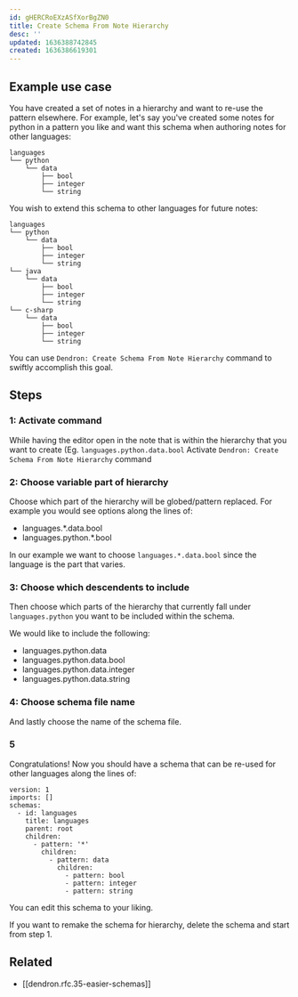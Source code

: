 ```yaml
---
id: gHERCRoEXzASfXorBgZN0
title: Create Schema From Note Hierarchy
desc: ''
updated: 1636388742845
created: 1636386619301
---
```


## Example use case
You have created a set of notes in a hierarchy and want to re-use the pattern elsewhere. For example, let's say you've created some notes for python in a pattern you like and want this schema when authoring notes for other languages:

```
languages
└── python
    └── data
        ├── bool
        ├── integer
        └── string
```

You wish to extend this schema to other languages for future notes:

```
languages
└── python
    └── data
        ├── bool
        ├── integer
        └── string
└── java
    └── data
        ├── bool
        ├── integer
        └── string
└── c-sharp
    └── data
        ├── bool
        ├── integer
        └── string
```

You can use `Dendron: Create Schema From Note Hierarchy` command to swiftly accomplish this goal. 

## Steps
### 1: Activate command
 While having the editor open in the note that is within the hierarchy that you want to create (Eg. `languages.python.data.bool` Activate `Dendron: Create Schema From Note Hierarchy` command

### 2: Choose variable part of hierarchy
Choose which part of the hierarchy will be globed/pattern replaced. For example you would see options along the lines of:
* languages.*.data.bool
* languages.python.*.bool 

In our example we want to choose `languages.*.data.bool` since the language is the part that varies. 

### 3: Choose which descendents to include
Then choose which parts of the hierarchy that currently fall under `languages.python` you want to be included within the schema. 

We would like to include the following:

* languages.python.data
* languages.python.data.bool
* languages.python.data.integer
* languages.python.data.string
### 4: Choose schema file name
And lastly choose the name of the schema file.

### 5 
Congratulations! Now you should have a schema that can be re-used for other languages along the lines of:
```
version: 1
imports: []
schemas:
  - id: languages
    title: languages
    parent: root
    children:
      - pattern: '*'
        children:
          - pattern: data
            children:
              - pattern: bool
              - pattern: integer
              - pattern: string
```

You can edit this schema to your liking. 

If you want to remake the schema for hierarchy, delete the schema and start from step 1. 

## Related
* [[dendron.rfc.35-easier-schemas]]
